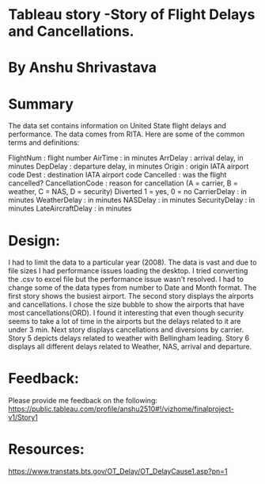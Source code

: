 
# Tableau story -Story of Flight Delays and Cancellations.
# By Anshu Shrivastava
# Summary
The data set contains information on United State flight delays and performance. The data comes from RITA. Here are some of the common terms and definitions:

FlightNum :	flight number
AirTime : 	in minutes
ArrDelay : 	arrival delay, in minutes
DepDelay :	departure delay, in minutes
Origin : 	origin IATA airport code
Dest :	destination IATA airport code
Cancelled : 	was the flight cancelled?
CancellationCode	: reason for cancellation (A = carrier, B = weather, C = NAS, D = security)
Diverted	1 = yes, 0 = no
CarrierDelay :	in minutes
WeatherDelay :	in minutes
NASDelay :	in minutes
SecurityDelay	: in minutes
LateAircraftDelay	: in minutes
# Design: 
I had to limit the data to a particular year (2008). The data is vast and due to file sizes I had performance issues loading the desktop. I tried converting the .csv to excel file but the performance issue wasn't resolved. I had to change some of the data types from number to Date and Month format. The first story shows the busiest airport. The second story displays the airports and cancellations. I chose the size bubble to show the airports that have most cancellations(ORD). I found it interesting that even though security seems to take a lot of time in the airports but the delays related to it are under 3 min. Next story displays cancellations and diversions by carrier. Story 5 depicts delays related to weather with Bellingham leading. Story 6 displays all different delays related to Weather, NAS, arrival and departure.
# Feedback: 
Please provide me feedback on the following:
https://public.tableau.com/profile/anshu2510#!/vizhome/finalproject-v1/Story1

# Resources: 
https://www.transtats.bts.gov/OT_Delay/OT_DelayCause1.asp?pn=1

